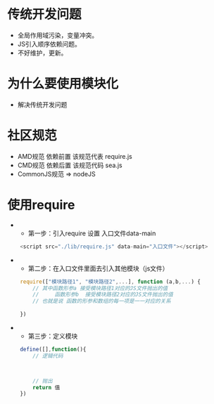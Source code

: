 # 传统开发问题
- 全局作用域污染，变量冲突。
- JS引入顺序依赖问题。
- 不好维护，更新。
# 为什么要使用模块化
- 解决传统开发问题

# 社区规范
- AMD规范    依赖前置    该规范代表  require.js
- CMD规范    依赖后置    该规范代码  sea.js
- CommonJS规范   =>  nodeJS


# 使用require
- - 第一步：引入require 设置 入口文件data-main
```javascript
    <script src="./lib/require.js" data-main="入口文件"></script>
```

- - 第二步：在入口文件里面去引入其他模块（js文件）
```javascript
    require(["模块路径1", "模块路径2",...], function (a,b,...) {
        // 其中函数形参a 接受模块路径1对应的JS文件抛出的值
        //     函数形参b  接受模块路径2对应的JS文件抛出的值
        // 也就是说 函数的形参和数组的每一项是一一对应的关系
        
    })
```
- - 第三步：定义模块
```javascript
    define([],function(){
        // 逻辑代码



        // 抛出
        return 值
    })
```